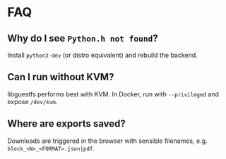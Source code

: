 # FAQ

## Why do I see `Python.h not found`?
Install `python3-dev` (or distro equivalent) and rebuild the backend.

## Can I run without KVM?
libguestfs performs best with KVM. In Docker, run with `--privileged` and expose `/dev/kvm`.

## Where are exports saved?
Downloads are triggered in the browser with sensible filenames, e.g. `block_<N>_<FORMAT>.json|pdf`.

